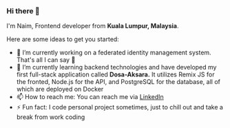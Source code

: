### Hi there 👋

I'm Naim, Frontend developer from **Kuala Lumpur, Malaysia**.

Here are some ideas to get you started:

- 🔭 I’m currently working on a federated identity management system. That's all I can say 🤫
- 🌱 I’m currently learning backend technologies and have developed my first full-stack application called **Dosa-Aksara.** It utilizes Remix JS for the fronted, Node.js for the API, and PostgreSQL for the database, all of which are deployed on Docker
- 📫 How to reach me: You can reach me via [LinkedIn](https://www.linkedin.com/in/muhammad-naim-bin-roslan/) 
- ⚡ Fun fact: I code personal project sometimes, just to chill out and take a break from work coding

